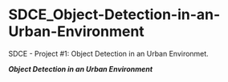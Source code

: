# SDCE_Object-Detection-in-an-Urban-Environment
SDCE - Project #1: Object Detection in an Urban Environmet.

***Object Detection in an Urban Environment***
